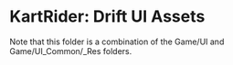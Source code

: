 # KartRider: Drift UI Assets
Note that this folder is a combination of the Game/UI and Game/UI_Common/_Res folders.